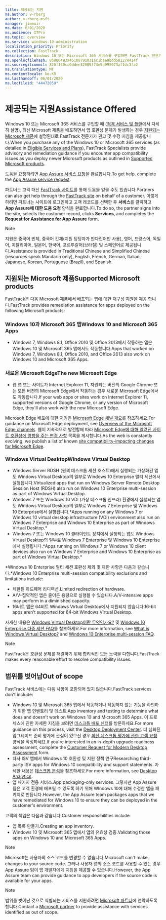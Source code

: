 ```yaml
---
title: 제공되는 지원
ms.author: v-rberg
author: v-rberg-msft
manager: jimmuir
ms.date: 6/01/2020
ms.audience: ITPro
ms.topic: overview
ms.service: windows-10-administration
localization_priority: Priority
ms.collection: FastTrack
description: Windows 10 또는 Microsoft 365 서비스를 구입하면 FastTrack 전문가가 Windows 10 및 Microsoft 365 앱을 배포하고 추가 비용 없이(적격 구독을 사용할 경우) 최신 상태로 유지하기 위한 권고 및 수정 지침을 제공합니다.
ms.openlocfilehash: 8b006493a46108791031ac1baa9bdd501278414f
ms.sourcegitcommit: 826f140cc0ddee32005f74e5d995073af1dc3fa2
ms.translationtype: MT
ms.contentlocale: ko-KR
ms.lasthandoff: 06/01/2020
ms.locfileid: "44472059"
---
```

# <a name="assistance-offered"></a><span data-ttu-id="2538b-103">제공되는 지원</span><span class="sxs-lookup"><span data-stu-id="2538b-103">Assistance Offered</span></span>  

<span data-ttu-id="2538b-104">Windows 10 또는 Microsoft 365 서비스를 구입할 때 ([적격 서비스 및 플랜](M365-eligible-services-and-plans.md)에서 자세히 설명), 최신 Microsoft 제품을 배포하면서 앱 호환성 문제가 발생하는 경우 [지원되는 Microsoft 제품](#supported-microsoft-products)에 설명된대로 FastTrack 전문가가 권고 및 수정 지침을 제공합니다.</span><span class="sxs-lookup"><span data-stu-id="2538b-104">When you purchase any of the Windows 10 or Microsoft 365 services (as detailed in [Eligible Services and Plans](M365-eligible-services-and-plans.md)), FastTrack Specialists provide advisory and remediation guidance if you encounter app compatibility issues as you deploy newer Microsoft products as outlined in [Supported Microsoft products](#supported-microsoft-products).</span></span>

<span data-ttu-id="2538b-105">도움을 요청하려면 [App Assure 서비스 요청](https://go.microsoft.com/fwlink/?linkid=2022721)을 완료합니다.</span><span class="sxs-lookup"><span data-stu-id="2538b-105">To get help, complete the [App Assure service request](https://go.microsoft.com/fwlink/?linkid=2022721).</span></span>

<span data-ttu-id="2538b-106">파트너는 고객 대신 [FastTrack 사이트](https://go.microsoft.com/fwlink/?linkid=780698)를 통해 도움을 얻을 수도 있습니다.</span><span class="sxs-lookup"><span data-stu-id="2538b-106">Partners can also get help through the [FastTrack site](https://go.microsoft.com/fwlink/?linkid=780698) on behalf of a customer.</span></span> <span data-ttu-id="2538b-107">이렇게 하려면 파트너는 사이트에 로그인하고 고객 레코드를 선택한 후 **서비스**를 클릭하고 **App Assure에 대한 도움 요청** 양식을 완료합니다.</span><span class="sxs-lookup"><span data-stu-id="2538b-107">To do so, the partner signs into the site, selects the customer record, clicks **Services**, and completes the **Request for Assistance for App Assure** form.</span></span>

> [!NOTE]
> <span data-ttu-id="2538b-108">지원은 중국어 번체, 중국어 간체(지원 담당자가 만다린어만 사용), 영어, 프랑스어, 독일어, 이탈리아어, 일본어, 한국어, 포르투갈어(브라질) 및 스페인어로 제공됩니다.</span><span class="sxs-lookup"><span data-stu-id="2538b-108">Assistance is provided in Traditional Chinese and Simplified Chinese (resources speak Mandarin only), English, French, German, Italian, Japanese, Korean, Portuguese (Brazil), and Spanish.</span></span> 

## <a name="supported-microsoft-products"></a><span data-ttu-id="2538b-109">지원되는 Microsoft 제품</span><span class="sxs-lookup"><span data-stu-id="2538b-109">Supported Microsoft products</span></span>

<span data-ttu-id="2538b-110">FastTrack은 다음 Microsoft 제품에서 배포되는 앱에 대한 재구성 지원을 제공 합니다.</span><span class="sxs-lookup"><span data-stu-id="2538b-110">FastTrack provides remediation assistance for apps deployed on the following Microsoft products:</span></span>

### <a name="windows-10-and-microsoft-365-apps"></a><span data-ttu-id="2538b-111">Windows 10과 Microsoft 365 앱</span><span class="sxs-lookup"><span data-stu-id="2538b-111">Windows 10 and Microsoft 365 Apps</span></span>

- <span data-ttu-id="2538b-112">Windows 7, Windows 8.1, Office 2010 및 Office 2013에서 작동하는 앱은 Windows 10 및 Microsoft 365 앱에서도 작동합니다.</span><span class="sxs-lookup"><span data-stu-id="2538b-112">Apps that worked on Windows 7, Windows 8.1, Office 2010, and Office 2013 also work on Windows 10 and Microsoft 365 Apps.</span></span>

### <a name="the-new-microsoft-edge"></a><span data-ttu-id="2538b-113">새로운 Microsoft Edge</span><span class="sxs-lookup"><span data-stu-id="2538b-113">The new Microsoft Edge</span></span>

- <span data-ttu-id="2538b-114">웹 앱 또는 사이트가 Internet Explorer 11, 지원되는 버전의 Google Chrome 또는 모든 버전의 Microsoft Edge에서 작동하는 경우 새로운 Microsoft Edge에서도 작동합니다.</span><span class="sxs-lookup"><span data-stu-id="2538b-114">If your web apps or sites work on Internet Explorer 11, supported versions of Google Chrome, or any version of Microsoft Edge, they'll also work with the new Microsoft Edge.</span></span>

<span data-ttu-id="2538b-115">Microsoft Edge 배포에 대한 지침은 [Microsoft Edge 채널 개요](https://docs.microsoft.com/DeployEdge/microsoft-edge-channels)를 참조하세요.</span><span class="sxs-lookup"><span data-stu-id="2538b-115">For guidance on Microsoft Edge deployment, see [Overview of the Microsoft Edge channels](https://docs.microsoft.com/DeployEdge/microsoft-edge-channels).</span></span> <span data-ttu-id="2538b-116">웹이 지속적으로 발전함에 따라 [Microsoft Edge에 대해 알려진 사이트 호환성에 영향을 주는 변경 사항](https://docs.microsoft.com/microsoft-edge/web-platform/site-impacting-changes) 목록을 게시합니다.</span><span class="sxs-lookup"><span data-stu-id="2538b-116">As the web is constantly evolving, we publish a list of known [site compatibility-impacting changes for Microsoft Edge](https://docs.microsoft.com/microsoft-edge/web-platform/site-impacting-changes).</span></span>

### <a name="windows-virtual-desktop"></a><span data-ttu-id="2538b-117">Windows Virtual Desktop</span><span class="sxs-lookup"><span data-stu-id="2538b-117">Windows Virtual Desktop</span></span>

- <span data-ttu-id="2538b-118">Windows Server RDSH (원격 데스크톱 세션 호스트)에서 실행되는 가상화된 앱도 Windows Virtual Desktop의 일부로 Windows 10 Enterprise 멀티 세션에서 실행됩니다.</span><span class="sxs-lookup"><span data-stu-id="2538b-118">Virtualized apps that run on Windows Server Remote Desktop Session Host (RDSH) also run on Windows 10 Enterprise multi-session as part of Windows Virtual Desktop.</span></span>
- <span data-ttu-id="2538b-119">Windows 7 또는 Windows 10 VDI (가상 데스크톱 인프라) 환경에서 실행되는 앱도 Windows Virtual Desktop의 일부로 Windows 7 Enterprise 및 Windows 10 Enterprise에서 실행됩니다.\*</span><span class="sxs-lookup"><span data-stu-id="2538b-119">Apps running on any Windows 7 or Windows 10 virtual desktop infrastructure (VDI) environment also run on Windows 7 Enterprise and Windows 10 Enterprise as part of Windows Virtual Desktop.\*</span></span>
- <span data-ttu-id="2538b-120">Windows 7 또는 Windows 10 클라이언트 장치에서 실행되는 앱도 Windows Virtual Desktop의 일부로 Windows 7 Enterprise 및 Windows 10 Enterprise에서 실행됩니다.\*</span><span class="sxs-lookup"><span data-stu-id="2538b-120">Apps running on Windows 7 or Windows 10 client devices also run on Windows 7 Enterprise and Windows 10 Enterprise as part of Windows Virtual Desktop.\*</span></span>

<span data-ttu-id="2538b-121">\*Windows 10 Enterprise 멀티 세션 호환성 제외 및 제한 사항은 다음과 같습니다.</span><span class="sxs-lookup"><span data-stu-id="2538b-121">\*Windows 10 Enterprise multi-session compatibility exclusions and limitations include:</span></span>
- <span data-ttu-id="2538b-122">제한된 하드웨어 리디렉션.</span><span class="sxs-lookup"><span data-stu-id="2538b-122">Limited redirection of hardware.</span></span>
- <span data-ttu-id="2538b-123">A/V-집약적인 앱은 줄어든 용량으로 실행될 수 있습니다.</span><span class="sxs-lookup"><span data-stu-id="2538b-123">A/V-intensive apps may perform in a diminished capacity.</span></span>
- <span data-ttu-id="2538b-124">16비트 앱은 64비트 Windows Virtual Desktop에서 지원되지 않습니다.</span><span class="sxs-lookup"><span data-stu-id="2538b-124">16-bit apps aren't supported for 64-bit Windows Virtual Desktop.</span></span>

<span data-ttu-id="2538b-125">자세한 내용은 [Windows Virtual Desktop이란 무엇인가요?](https://docs.microsoft.com/azure/virtual-desktop/overview) 및 [Windows 10 Enterprise 다중 세션 FAQ](https://docs.microsoft.com/azure/virtual-desktop/windows-10-multisession-faq)를 참조하세요.</span><span class="sxs-lookup"><span data-stu-id="2538b-125">For more information, see [What is Windows Virtual Desktop?](https://docs.microsoft.com/azure/virtual-desktop/overview) and [Windows 10 Enterprise multi-session FAQ](https://docs.microsoft.com/azure/virtual-desktop/windows-10-multisession-faq).</span></span>

> [!NOTE]
> <span data-ttu-id="2538b-126">FastTrack은 호환성 문제를 해결하기 위해 합리적인 모든 노력을 다합니다.</span><span class="sxs-lookup"><span data-stu-id="2538b-126">FastTrack makes every reasonable effort to resolve compatibility issues.</span></span> 

## <a name="out-of-scope"></a><span data-ttu-id="2538b-127">범위를 벗어남</span><span class="sxs-lookup"><span data-stu-id="2538b-127">Out of scope</span></span>

<span data-ttu-id="2538b-128">FastTrack 서비스에는 다음 사항이 포함되어 있지 않습니다.</span><span class="sxs-lookup"><span data-stu-id="2538b-128">FastTrack services don't include:</span></span>
- <span data-ttu-id="2538b-129">Windows 10 및 Microsoft 365 앱에서 작동하거나 작동하지 않는 기능을 확인하기 위한 앱 인벤토리 및 테스트.</span><span class="sxs-lookup"><span data-stu-id="2538b-129">App inventory and testing to determine what does and doesn't work on Windows 10 and Microsoft 365 Apps.</span></span> <span data-ttu-id="2538b-130">이 프로세스에 관한 자세한 지침을 보려면 [데스크톱 배포 센터](https://go.microsoft.com/fwlink/?linkid=2080140)를 방문하세요.</span><span class="sxs-lookup"><span data-stu-id="2538b-130">For more guidance on this process, visit the [Desktop Deployment Center](https://go.microsoft.com/fwlink/?linkid=2080140).</span></span> <span data-ttu-id="2538b-131">더 심화된 업그레이드 준비 평가에 관심이 있으신 경우 [최신 데스크톱 평가에 관한 고객 요청](https://go.microsoft.com/fwlink/?linkid=2053818) 양식을 작성하세요.</span><span class="sxs-lookup"><span data-stu-id="2538b-131">If you're interested in an in-depth upgrade readiness assessment, complete the [Customer Request for Modern Desktop Assessment](https://go.microsoft.com/fwlink/?linkid=2053818) form.</span></span>
- <span data-ttu-id="2538b-132">타사 ISV 앱에서 Windows 10 호환성 및 지원 정책 연구</span><span class="sxs-lookup"><span data-stu-id="2538b-132">Researching third-party ISV apps for Windows 10 compatibility and support statements.</span></span> <span data-ttu-id="2538b-133">자세한 내용은 [데스크톱 분석](https://docs.microsoft.com/sccm/desktop-analytics/overview)을 참조하세요.</span><span class="sxs-lookup"><span data-stu-id="2538b-133">For more information, see [Desktop Analytics](https://docs.microsoft.com/sccm/desktop-analytics/overview).</span></span>
- <span data-ttu-id="2538b-134">앱 패키지 전용 서비스.</span><span class="sxs-lookup"><span data-stu-id="2538b-134">App packaging-only services.</span></span> <span data-ttu-id="2538b-135">그렇지만 App Assure 팀은 고객 환경에 배포될 수 있도록 하기 위해 WIndows 10에 대해 수정한 앱을 패키지로 만듭니다.</span><span class="sxs-lookup"><span data-stu-id="2538b-135">However, the App Assure team packages apps that we have remediated for Windows 10 to ensure they can be deployed in the customer's environment.</span></span>

<span data-ttu-id="2538b-136">고객의 책임은 다음과 같습니다:</span><span class="sxs-lookup"><span data-stu-id="2538b-136">Customer responsibilities include:</span></span>
- <span data-ttu-id="2538b-137">앱 목록 만들기.</span><span class="sxs-lookup"><span data-stu-id="2538b-137">Creating an app inventory.</span></span>
- <span data-ttu-id="2538b-138">Windows 10 및 Microsoft 365 앱에서 앱의 유효성 검증.</span><span class="sxs-lookup"><span data-stu-id="2538b-138">Validating those apps on Windows 10 and Microsoft 365 Apps.</span></span>

> [!NOTE]
> <span data-ttu-id="2538b-139">Microsoft는 사용자의 소스 코드를 변경할 수 없습니다.</span><span class="sxs-lookup"><span data-stu-id="2538b-139">Microsoft can't make changes to your source code.</span></span> <span data-ttu-id="2538b-140">그러나 사용자 앱의 소스 코드를 사용할 수 있는 경우 App Assure 팀이 앱 개발자에게 지침을 제공할 수 있습니다.</span><span class="sxs-lookup"><span data-stu-id="2538b-140">However, the App Assure team can provide guidance to app developers if the source code is available for your apps.</span></span>

> [!NOTE]
> <span data-ttu-id="2538b-141">범위를 벗어난 것으로 식별되는 서비스를 지원하려면 [Microsoft 파트너](https://go.microsoft.com/fwlink/?linkid=2080150)에 연락하도록 합니다.</span><span class="sxs-lookup"><span data-stu-id="2538b-141">Contact a [Microsoft partner](https://go.microsoft.com/fwlink/?linkid=2080150) to provide assistance with services identified as out of scope.</span></span>


